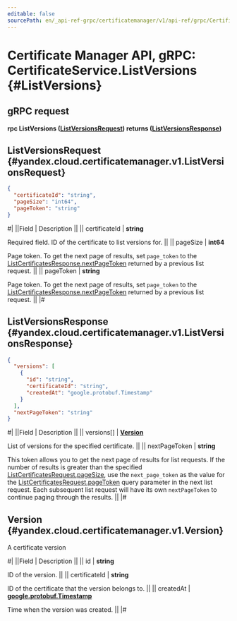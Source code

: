 ```yaml
---
editable: false
sourcePath: en/_api-ref-grpc/certificatemanager/v1/api-ref/grpc/Certificate/listVersions.md
---
```


# Certificate Manager API, gRPC: CertificateService.ListVersions {#ListVersions}

## gRPC request

**rpc ListVersions ([ListVersionsRequest](#yandex.cloud.certificatemanager.v1.ListVersionsRequest)) returns ([ListVersionsResponse](#yandex.cloud.certificatemanager.v1.ListVersionsResponse))**

## ListVersionsRequest {#yandex.cloud.certificatemanager.v1.ListVersionsRequest}

```json
{
  "certificateId": "string",
  "pageSize": "int64",
  "pageToken": "string"
}
```

#|
||Field | Description ||
|| certificateId | **string**

Required field. ID of the certificate to list versions for. ||
|| pageSize | **int64**

Page token. To get the next page of results, set `page_token` to the
[ListCertificatesResponse.nextPageToken](/docs/certificate-manager/api-ref/grpc/Certificate/list#yandex.cloud.certificatemanager.v1.ListCertificatesResponse) returned by a previous list request. ||
|| pageToken | **string**

Page token. To get the next page of results, set `page_token` to the
[ListCertificatesResponse.nextPageToken](/docs/certificate-manager/api-ref/grpc/Certificate/list#yandex.cloud.certificatemanager.v1.ListCertificatesResponse) returned by a previous list request. ||
|#

## ListVersionsResponse {#yandex.cloud.certificatemanager.v1.ListVersionsResponse}

```json
{
  "versions": [
    {
      "id": "string",
      "certificateId": "string",
      "createdAt": "google.protobuf.Timestamp"
    }
  ],
  "nextPageToken": "string"
}
```

#|
||Field | Description ||
|| versions[] | **[Version](#yandex.cloud.certificatemanager.v1.Version)**

List of versions for the specified certificate. ||
|| nextPageToken | **string**

This token allows you to get the next page of results for list requests. If the number
of results is greater than the specified [ListCertificatesRequest.pageSize](/docs/certificate-manager/api-ref/grpc/Certificate/list#yandex.cloud.certificatemanager.v1.ListCertificatesRequest), use
the `next_page_token` as the value for the [ListCertificatesRequest.pageToken](/docs/certificate-manager/api-ref/grpc/Certificate/list#yandex.cloud.certificatemanager.v1.ListCertificatesRequest) query parameter
in the next list request. Each subsequent list request will have its own
`nextPageToken` to continue paging through the results. ||
|#

## Version {#yandex.cloud.certificatemanager.v1.Version}

A certificate version

#|
||Field | Description ||
|| id | **string**

ID of the version. ||
|| certificateId | **string**

ID of the certificate that the version belongs to. ||
|| createdAt | **[google.protobuf.Timestamp](https://developers.google.com/protocol-buffers/docs/reference/google.protobuf#timestamp)**

Time when the version was created. ||
|#